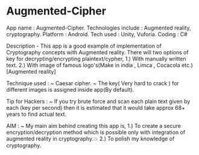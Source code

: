 # Augmented-Cipher

App name : Augmented-Cipher. 
Technologies include : Augmented reality, cryptography. 
Platform : Android. 
Tech used : Unity, Vuforia. 
Coding : C#

Description - 
This app is a good example of implementation of Cryptography concepts with Augmented reality. There will two options of key for decrypting/encrypting plaintext/cypher,
 1.) With manually written text.
 2.) With image of famous logo's(Make in india , Limca , Cocacola etc.)[Augmented reality] 

Technique used :
~ Caesar cipher.
~ The key( Very hard to crack ) for different images is assigned inside app(By default). 

Tip for Hackers :
~ If you try brute force and scan each plain text given by each (key per second) then it is estimated that it would take approx 68+ years to find actual text.

 AIM :
~ My main aim behind creating this app is, 
1.) To create a secure encryption/decryption method which is possible only with integration of augmented reality in cryptography.💥
2.) To polish my knowledge of cryptography.
